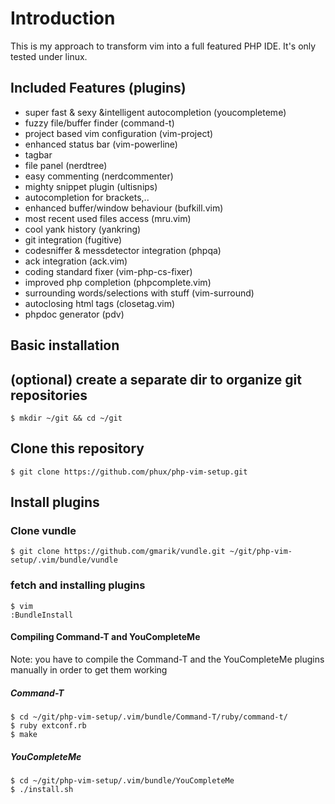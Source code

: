 # Introduction
This is my approach to transform vim into a full featured PHP IDE. It's only tested under linux.

## Included Features (plugins)

* super fast & sexy &intelligent autocompletion (youcompleteme)
* fuzzy file/buffer finder (command-t)
* project based vim configuration (vim-project)
* enhanced status bar (vim-powerline)
* tagbar
* file panel (nerdtree)
* easy commenting (nerdcommenter)
* mighty snippet plugin (ultisnips)
* autocompletion for brackets,..
* enhanced buffer/window behaviour (bufkill.vim)
* most recent used files access (mru.vim)
* cool yank history (yankring)
* git integration (fugitive)
* codesniffer & messdetector integration (phpqa)
* ack integration (ack.vim)
* coding standard fixer (vim-php-cs-fixer)
* improved php completion (phpcomplete.vim)
* surrounding words/selections with stuff (vim-surround)
* autoclosing html tags (closetag.vim)
* phpdoc generator (pdv)


## Basic installation

## (optional) create a separate dir to organize git repositories

```
$ mkdir ~/git && cd ~/git
```

## Clone this repository
```
$ git clone https://github.com/phux/php-vim-setup.git
```

## Install plugins
### Clone vundle
```
$ git clone https://github.com/gmarik/vundle.git ~/git/php-vim-setup/.vim/bundle/vundle
```
### fetch and installing plugins

```
$ vim
:BundleInstall
```

#### Compiling Command-T and YouCompleteMe
Note: you have to compile the Command-T and the YouCompleteMe plugins manually in order to get them working
##### Command-T
```
$ cd ~/git/php-vim-setup/.vim/bundle/Command-T/ruby/command-t/
$ ruby extconf.rb
$ make
```
##### YouCompleteMe
```
$ cd ~/git/php-vim-setup/.vim/bundle/YouCompleteMe
$ ./install.sh
```
